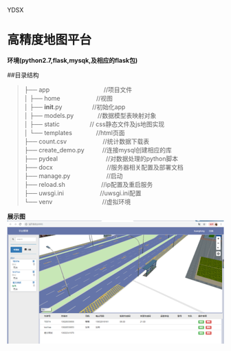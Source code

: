 YDSX
# 高精度地图平台

**环境(python2.7,flask,mysqk,及相应的flask包)**

##目录结构  
> ├── app　　　　　　　　　//项目文件       
> │   ├── home　　　　　　//视图            
> │   ├── __init__.py　　　　　//初始化app                  
> │   ├── models.py　　　　//数据模型表映射对象                
> │   ├── static　　　　　// css静态文件及js地图实现            
> │   └── templates　　　　//html页面                 
> ├── count.csv　　　　　　//统计数据下载表             
> ├── create_demo.py　　　//连接mysql创建相应的库                 
> ├── pydeal　　　　　　　　//对数据处理的python脚本   
> ├── docx　　　　　　　　　//服务器相关配置及部署文档       
> ├── manage.py　　　　　　//启动            
> ├── reload.sh　　　　　　//ip配置及重启服务           
> ├── uwsgi.ini　　　　　　//uwsgi.ini配置           
> └── venv 　　　　　　　　//虚拟环境    


**展示图**
![img](https://github.com/iklcl/YDSX/blob/master/showImg/%E5%B1%95%E7%A4%BA%E8%B4%B4%E5%9B%BE3.png)
